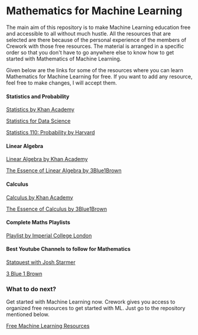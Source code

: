 # Mathematics for Machine Learning

The main aim of this repository is to make Machine Learning education free and accessible to all without much hustle. All the resources that are selected are there because of the personal experience of the members of Crework with those free resources. The material is arranged in a specific order so that you don't have to go anywhere else to know how to get started with Mathematics of Machine Learning.

Given below are the links for some of the resources where you can learn Mathematics for Machine Learning for free. If you want to add any resource, feel free to make changes, I will accept them.

#### Statistics and Probability

[Statistics by Khan Academy](https://www.youtube.com/playlist?list=PL1328115D3D8A2566)

[Statistics for Data Science](https://youtu.be/xxpc-HPKN28)

[Statistics 110: Probability by Harvard](https://www.youtube.com/playlist?list=PL2SOU6wwxB0uwwH80KTQ6ht66KWxbzTIo)

#### Linear Algebra

[Linear Algebra by Khan Academy](https://www.youtube.com/playlist?list=PLFD0EB975BA0CC1E0)

[The Essence of Linear Algebra by 3Blue1Brown](https://www.youtube.com/playlist?list=PLZHQObOWTQDPD3MizzM2xVFitgF8hE_ab)

#### Calculus

[Calculus by Khan Academy](https://www.youtube.com/playlist?list=PL19E79A0638C8D449)

[The Essence of Calculus by 3Blue1Brown](https://www.youtube.com/playlist?list=PL0-GT3co4r2wlh6UHTUeQsrf3mlS2lk6x)

#### Complete Maths Playlists

[Playlist by Imperial College London](https://www.youtube.com/playlist?list=PLiiljHvN6z1_o1ztXTKWPrShrMrBLo5P3)

#### Best Youtube Channels to follow for Mathematics

[Statquest with Josh Starmer](https://www.youtube.com/user/joshstarmer)

[3 Blue 1 Brown](https://www.youtube.com/channel/UCYO_jab_esuFRV4b17AJtAw)


### What to do next?

Get started with Machine Learning now. Crework gives you access to organized free resources to get started with ML. Just go to the repository mentioned below.

[Free Machine Learning Resources](https://github.com/Crework/ML-Resources)
